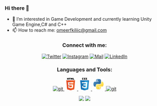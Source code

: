 ### Hi there 👋

- 🌱 I’m interested in Game Development and currently learning Unity Game Engine,C# and C++
- 📫 How to reach me: omeerfkiliic@gmail.com

<h3 align="center">Connect with me:</h3>
<div align="center">
  
[![Twitter](https://img.shields.io/badge/Twitter-1DA1F2?style=for-the-badge&logo=twitter&logoColor=white)](https://twitter.com/omerfkilicc)
[![Instagram](https://img.shields.io/badge/Instagram-E4405F?style=for-the-badge&logo=instagram&logoColor=white)](https://www.instagram.com/omerfkilicc/)
[![Mail](https://img.shields.io/badge/Gmail-D14836?style=for-the-badge&logo=gmail&logoColor=white)](mailto:omeerfkiliic@gmail.com)
[![LinkedIn](https://img.shields.io/badge/LinkedIn-0077B5?style=for-the-badge&logo=linkedin&logoColor=white)](https://www.linkedin.com/in/lauro_brant-1/)
</div>

<h3 align="center">Languages and Tools:</h3>

<p align="center"> 
   <a href="https://gamemaker.io/en" target="_blank"> 
    <img src="https://coal.gamemaker.io/sites/5d75794b3c84c70006700381/theme/images/svg/logomark.svg?1653389763" alt="git" width="40" height="40"/> 
  </a>
  <a href="https://www.w3.org/html/" target="_blank"> 
    <img src="https://raw.githubusercontent.com/devicons/devicon/master/icons/html5/html5-original-wordmark.svg" alt="html5" width="40" height="40"/> 
  </a>
  <a href="https://www.w3schools.com/css/" target="_blank"> 
    <img src="https://raw.githubusercontent.com/devicons/devicon/master/icons/css3/css3-original-wordmark.svg" alt="css3" width="40" height="40"/> 
  </a> 
  <a href="https://www.python.org" target="_blank"> 
    <img src="https://raw.githubusercontent.com/devicons/devicon/master/icons/python/python-original.svg" alt="python" width="40" height="40"/> 
  </a>   
  <a href="https://git-scm.com/" target="_blank"> 
    <img src="https://www.vectorlogo.zone/logos/git-scm/git-scm-icon.svg" alt="git" width="40" height="40"/> 
  </a>
</p>

<p align= "center">
  <img height= "150" src="https://github-readme-stats.vercel.app/api?username=OmerKilicc&theme=react&show_icons=true&include_all_commits=true" />
  <img height= "150" src="https://github-readme-stats.vercel.app/api/top-langs/?username=OmerKilicc&theme=react&langs_count=7&layout=compact&hide=yacc" />
</p>


